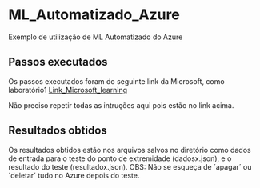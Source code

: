 # ML_Automatizado_Azure
Exemplo de utilização de ML Automatizado do Azure

## Passos executados

Os passos executados foram do seguinte link da Microsoft, como laboratório1 [Link_Microsoft_learning](https://microsoftlearning.github.io/mslearn-ai-fundamentals/Instructions/Labs/01-machine-learning.html)

Não preciso repetir todas as intruções aqui pois estão no link acima.

## Resultados obtidos

Os resultados obtidos estão nos arquivos salvos no diretório como dados de entrada para o teste do ponto de extremidade (dadosx.json), e o resultado do teste (resultadox.json).
OBS: Não se esqueça de ´apagar´ ou ´deletar´ tudo no Azure depois do teste.